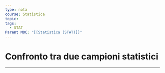 ```yaml
---
type: nota
course: Statistica
topic: 
tags:
  - STAT
Parent MOC: "[[Statistica (STAT)]]"
---
```

# Confronto tra due campioni statistici
---
